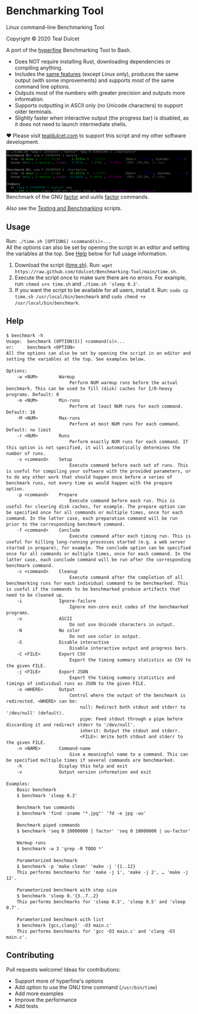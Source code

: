 # Benchmarking Tool
Linux command-line Benchmarking Tool

Copyright © 2020 Teal Dulcet

A port of the [hyperfine](https://github.com/sharkdp/hyperfine) Benchmarking Tool to Bash.

* Does NOT require installing Rust, downloading dependencies or compiling anything.
* Includes the [same features](https://github.com/sharkdp/hyperfine#features) (except Linux only), produces the same output (with some improvements) and supports most of the same command line options.
* Outputs most of the numbers with greater precision and outputs more information.
* Supports outputting in ASCII only (no Unicode characters) to support older terminals.
* Slightly faster when interactive output (the progress bar) is disabled, as it does not need to launch intermediate shells.

❤️ Please visit [tealdulcet.com](https://www.tealdulcet.com/) to support this script and my other software development.

![](images/screenshot.png)
Benchmark of the GNU [factor](https://www.gnu.org/software/coreutils/manual/html_node/factor-invocation.html) and uutils [factor](https://github.com/uutils/coreutils) commands.

Also see the [Testing and Benchmarking](https://github.com/tdulcet/Testing-and-Benchmarking-Scripts) scripts.

## Usage

Run: `./time.sh [OPTIONS] <command(s)>...`\
All the options can also be set by opening the script in an editor and setting the variables at the top. See [Help](#help) below for full usage information.

1. Download the script ([time.sh](time.sh)). Run: `wget https://raw.github.com/tdulcet/Benchmarking-Tool/main/time.sh`.
2. Execute the script once to make sure there are no errors. For example, run: `chmod u+x time.sh` and `./time.sh 'sleep 0.3'`.
3. If you want the script to be available for all users, install it. Run: `sudo cp time.sh /usr/local/bin/benchmark` and `sudo chmod +x /usr/local/bin/benchmark`.

## Help

```
$ benchmark -h
Usage:  benchmark [OPTION(S)] <command(s)>...
or:     benchmark <OPTION>
All the options can also be set by opening the script in an editor and setting the variables at the top. See examples below.

Options:
    -w <NUM>        Warmup
                        Perform NUM warmup runs before the actual benchmark. This can be used to fill (disk) caches for I/O-heavy programs. Default: 0
    -m <NUM>        Min-runs
                        Perform at least NUM runs for each command. Default: 10
    -M <NUM>        Max-runs
                        Perform at most NUM runs for each command. Default: no limit
    -r <NUM>        Runs
                        Perform exactly NUM runs for each command. If this option is not specified, it will automatically determines the number of runs.
    -s <command>    Setup
                        Execute command before each set of runs. This is useful for compiling your software with the provided parameters, or to do any other work that should happen once before a series of benchmark runs, not every time as would happen with the prepare option.
    -p <command>    Prepare
                        Execute command before each run. This is useful for clearing disk caches, for example. The prepare option can be specified once for all commands or multiple times, once for each command. In the latter case, each preparation command will be run prior to the corresponding benchmark command.
    -f <command>    Conclude
                        Execute command after each timing run. This is useful for killing long-running processes started (e.g. a web server started in prepare), for example. The conclude option can be specified once for all commands or multiple times, once for each command. In the latter case, each conclude command will be run after the corresponding benchmark command.
    -c <command>    Cleanup
                        Execute command after the completion of all benchmarking runs for each individual command to be benchmarked. This is useful if the commands to be benchmarked produce artifacts that need to be cleaned up.
    -i              Ignore-failure
                        Ignore non-zero exit codes of the benchmarked programs.
    -u              ASCII
                        Do not use Unicode characters in output.
    -N              No color
                        Do not use color in output.
    -S              Disable interactive
                        Disable interactive output and progress bars.
    -C <FILE>       Export CSV
                        Export the timing summary statistics as CSV to the given FILE.
    -j <FILE>       Export JSON
                        Export the timing summary statistics and timings of individual runs as JSON to the given FILE.
    -o <WHERE>      Output
                        Control where the output of the benchmark is redirected. <WHERE> can be:
                            null: Redirect both stdout and stderr to '/dev/null' (default).
                            pipe: Feed stdout through a pipe before discarding it and redirect stderr to '/dev/null'.
                            inherit: Output the stdout and stderr.
                            <FILE>: Write both stdout and stderr to the given FILE.
    -n <NAME>       Command-name
                        Give a meaningful name to a command. This can be specified multiple times if several commands are benchmarked.
    -h              Display this help and exit
    -v              Output version information and exit

Examples:
    Basic benchmark
    $ benchmark 'sleep 0.3'

    Benchmark two commands
    $ benchmark 'find -iname "*.jpg"' 'fd -e jpg -uu'

    Benchmark piped commands
    $ benchmark 'seq 0 10000000 | factor' 'seq 0 10000000 | uu-factor'

    Warmup runs
    $ benchmark -w 3 'grep -R TODO *'

    Parameterized benchmark
    $ benchmark -p 'make clean' 'make -j '{1..12}
    This performs benchmarks for 'make -j 1', 'make -j 2', … 'make -j 12'.

    Parameterized benchmark with step size
    $ benchmark 'sleep 0.'{3..7..2}
    This performs benchmarks for 'sleep 0.3', 'sleep 0.5' and 'sleep 0.7'.

    Parameterized benchmark with list
    $ benchmark {gcc,clang}' -O3 main.c'
    This performs benchmarks for 'gcc -O3 main.c' and 'clang -O3 main.c'.

```

## Contributing

Pull requests welcome! Ideas for contributions:

* Support more of hyperfine's options
* Add option to use the GNU time command (`/usr/bin/time`)
* Add more examples
* Improve the performance
* Add tests
